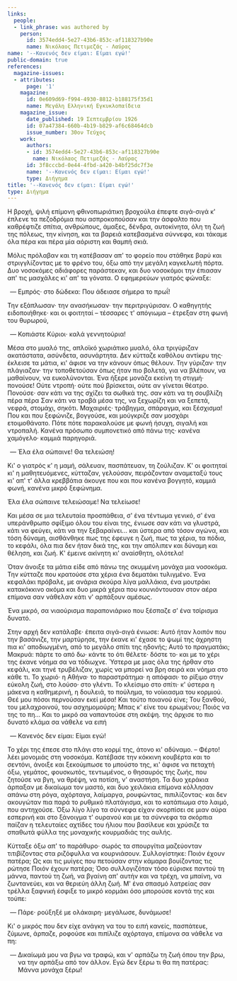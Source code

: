 ```yaml
---
links:
  people:
  - link_phrase: was authored by
    person:
      id: 3574edd4-5e27-43b6-853c-af118327b90e
      name: Νικόλαος Πετιμεζάς - Λαύρας
name: '--Κανενός δεν είμαι: Είμαι εγώ!'
public-domain: true
references:
  magazine-issues:
  - attributes:
      page: '1'
    magazine:
      id: 0e609d69-f994-4930-8812-b188175f35d1
      name: Μεγάλη Ελληνική Εγκυκλοπαίδεια
    magazine_issue:
      date_published: 19 Σεπτεμβρίου 1926
      id: 07a47384-660b-4b19-b829-af6c68464dcb
      issue_number: 30ον Τεύχος
    work:
      authors:
      - id: 3574edd4-5e27-43b6-853c-af118327b90e
        name: Νικόλαος Πετιμεζάς - Λαύρας
      id: 3f8cccbd-0e44-4fbd-a420-b4bf25dc7f3e
      name: '--Κανενός δεν είμαι: Είμαι εγώ!'
      type: Διήγημα
title: '--Κανενός δεν είμαι: Είμαι εγώ!'
type: Διήγημα
---
```


<main class="content" itemprop="text">
<p>Η βροχή, ψιλή επίμονη φθινοπωριάτικη βροχούλα έπεφτε σιγά-σιγά κ' έπλενε τα πεζοδρόμια που ασπροκοπούσαν και την άσφαλτο
που καθρέφτιζε σπίτια, ανθρώπους, άμαξες, δένδρα, αυτοκίνητα, όλη τη ζωή της πόλεως, την κίνηση, και τα βαρειά
κατεβασμένα σύννεφα, και τάκαμε όλα πέρα και πέρα μία αόριστη και θαμπή σκιά.</p>

<p>Μόλις πρόλαβαν και τη κατέβασαν απ' το φορείο που στάθηκε βαρύ και στριγγλίζοντας με το φρένο του, όξω από την μεγάλη
καγκελωτή πόρτα. Δυο νοσοκόμες αδιάφορες παράστεκαν, και δυο νοσοκόμοι την έπιασαν απ' τις μασχάλες κι' απ' τα γόνατα. Ο
εφημερεύων γιατρός φώναξε:</p>

<ol style="list-style-type: '&mdash; '">
  <li>Εμπρός· στο δώδεκα: Που άδειασε σήμερα το πρωΐ!</li>
</ol>

<p>Την εξάπλωσαν· την ανασήκωσαν· την περιτριγύρισαν. Ο καθηγητής ειδοποιήθηκε· και οι φοιτηταί &ndash; τέσσαρες τ'
απόγιωμα &ndash; έτρεξαν στη φωνή του θυρωρού,</p>

<ol style="list-style-type: '&mdash; '">
  <li>Κοπιάστε Κύριοι· καλά γεννητούρια!</li>
</ol>

<p>Μέσα στο μυαλό της, απλοϊκό χωριάτικο μυαλό, όλα τριγύριζαν ακατάστατα, ασύνδετα, ασυνάρτητα. Δεν κύτταζε καθόλου
αντίκρυ της· έκλεισε τα μάτια, κι' άφισε να την κάνουν όπως θέλουν. Την γύριζαν· την πλάγιαζαν· την τοποθετούσαν όπως
ήταν πιο βολετά, για να βλέπουν, να μαθαίνουν, να ευκολύνονται. Ένα ήξερε μονάζα εκείνη τη στιγμή· πονούσε! Ούτε ντροπή·
ούτε πού βρίσκεται, ούτε αν γίνεται θέατρο. Πονούσε· σαν κάτι να της σχίζει τα σωθικά της. σαν κάτι να τη σουβλίζη πέρα
πέρα Σαν κάτι να τραβά μέσα της, να ξεχωρίζη και να ξεπετά, νεφρά, στομάχι, σηκότι. Μαχαιριές· τράβηγμα, σπάραγμα, και
ξέσχισμα! Που και που ξεφώνιζε, βογγούσε, και μούγκριζε σαν μοσχάρι ετοιμοθάνατο. Πότε πότε παρακαλούσε με φωνή ήσυχη,
σιγαλή και ντροπαλή. Κανένα πρόσωπο συμπονετικό από πάνω της· κανένα χαμόγελο· καμμιά παρηγοριά.</p>

<ol style="list-style-type: '&mdash; '">
  <li>Έλα έλα σώπαινε! Θα τελειώση!</li>
</ol>

<p>Κι' ο γιατρός κ' η μαμή, σάλευαν, πασπάτευαν, τη ζούλιζαν. Κ' οι φοιτηταί κι' η μαθητευόμενες, κύτταζαν, γελούσαν,
πειράζονταν αναμεταξύ τους κι' απ' τ' άλλα κρεββάτια άκουγε που και που κανένα βογγητό, καμμιά φωνή, κανένα μικρό
ξεφώνημα.</p>

<p>Έλα έλα σώπαινε τελειώσαμε! Να τελείωσε!</p>

<p>Και μέσα σε μια τελευταία προσπάθεια, σ' ένα τέντωμα γενικό, σ' ένα υπεράνθρωπο σφίξιμο όλου του είναι της, ένιωσε σαν
κάτι να γλυστρά, κάτι να φεύγει, κάτι να την ξεβαραίνει... και ύστερα από τόσον αγώνα, και τόση δύναμη, αισθάνθηκε πως
της έφευγε η ζωή, πως τα χέρια, τα πόδια, το κεφάλι, όλα πια δεν ήταν δικά της, και την απόλιπεν και δύναμη και θέληση,
και ζωή. Κ' έμεινε ακίνητη κι' αναίσθητη, ολότελα!</p>

<p>Όταν άνοιξε τα μάτια είδε από πάνω της σκυμμένη μονάχα μια νοσοκόμα. Την κύτταζε που κρατούσε στα χέρια ένα δεματάκι
τυλιγμένο. Ένα κεφαλάκι πρόβαλε, με ανάρια σκούρα λίγα μαλλάκια, ένα μουτράκι κατακόκκινο ακόμα και δυο μικρά χέρια που
κουνιόντουσαν στον αέρα επίμονα σαν νάθελαν κάτι ν' αρπάξουν αμέσως.</p>

<p>Ένα μικρό, σα νιαούρισμα παραπονιάρικο που ξέσπαζε σ' ένα τσίρισμα δυνατό.</p>

<p>Στην αρχή δεν κατάλαβε· έπειτα σιγά-σιγά ένιωσε: Αυτό ήταν λοιπόν που την βασάνιζε, την μαρτύρησε, την έκανε κι' έχασε
το ψωμί της άχρηστη πια κι' αποδιωγμένη, από το μεγάλο σπίτι της ηδονής; Αυτό το πραγματάκι; Μακρυά: πάρτε το από δω·
κάντε το ότι θέλετε· δόστε το· και με το χέρι της έκανε νόημα σα να τόδιωχνε. Ύστερα με μιας όλα της ήρθαν στο κεφάλι,
και τηνέ τρυβέλιζαν, χωρίς να μπορεί να βρη σειρά και νόημα στο κάθε τι. Το χωριό· η Αθήνα· το παραστράτημα· η απόφασι·
το ρίξιμο στην εύκολη ζωή, στο λούσο· στο γλέντι. Το κλείσιμο στο σπίτι· κ' ύστερα η μάκενα η καθημερινή, η δουλειά, το
πούλημα, το νοίκιασμα του κορμιού. Θεέ μου πόσοι περνούσαν εκεί μέσα! Και τούτο ποιανού είνε; Του ξανθού, του
μελαχροινού, του ασχημομούρη; Μπας κ' είνε του ερωμένου; Ποιός να της το πη... Και το μικρό σα ναπαντούσε στη σκέψη. της
άρχισε το πιο δυνατό κλάμα σα νάθελε να ειπή</p>

<ol style="list-style-type: '&mdash; '">
  <li>Κανενός δεν είμαι: Είμαι εγώ!</li>
</ol>

<p>Το χέρι της έπεσε στο πλάγι στο κορμί της, άτονο κι' αδύναμο. &ndash; Φέρτο! λέει μονομιάς στη νοσοκόμα. Κατέβασε την
κόκκινη κουβέρτα και το σεντόνι, άνοιξε και ξεκούμπωσε το μπούστο της, κι' άφισε να πεταχτή όξω, γεμάτος, φουσκωτός,
τεντωμένος, ο θησαυρός της ζωής, που ζητούσε να βγη, να θρέψη, να ποτίση, ν' αναστήση. Τα δυο χεράκια άρπαξαν με
δικαίωμα τον μαστό, και δυο χειλάκια επίμονα κόλλησαν απάνω στη ρόγα, αχόρταγα, λαίμαργα, ρουφώντας, πιπιλίζοντας· και
δεν ακουγώταν πια παρά το ρυθμικό πλατάγισμα, και το κατάπιωμα στο λαιμό, που αντηχούσε. Όξω λίγο λίγο τα σύννεφα είχαν
σκορπίσει σε μιαν αύρα εσπερινή και στο ξάνοιγμα τ' ουρανού και με τα σύννεφα τα σκόρπια παίζαν η τελευταίες αχτίδες του
ήλιου που βασίλευε και χρύσιζε τα σπαθωτά φύλλα της μοναχικής κουρμαδιάς της αυλής.</p>

<p>Κύτταξε όξω απ' το παράθυρο· σωρός τα σπουργίτια μαζεύονταν τιτιβίζοντας στα ριζόφυλλα να κουρνιάσουν. Συλλογίστηκε:
Ποιόν έχουν πατέρα; Ως και τις μυίγες που πετούσαν στην κάμαρα βουίζοντας τις ρώτησε Ποιόν έχουν πατέρα; Όσο
συλλογιζόταν τόσο εύρισκε παντού τη μάννα, παντού τη ζωή, να βγαίνη απ' αυτήν και να τρέχη, να μπαίνη, να ζωντανεύει,
και να θεριεύη άλλη ζωή. Μ' ένα σπασμό λατρείας σαν τρέλλα ξαφνική έσφιξε το μικρό κορμάκι όσο μπορούσε κοντά της και
τούπε:</p>

<ol style="list-style-type: '&mdash; '">
  <li>Πάρε· ρούξηξέ με ολάκαιρη· μεγάλωσε, δυνάμωσε!</li>
</ol>

<p>Κι' ο μικρός που δεν είχε ανάγκη να του το ειπή κανείς, πασπάτευε, ζύμωνε, άρπαζε, ροφούσε και πιπίλιζε αχόρταγα,
επίμονα σα νάθελε να πη:</p>

<ol style="list-style-type: '&mdash; '">
  <li>
    Δικαίωμά μου να βγω να τραφώ, και ν' αρπάζω τη ζωή όπου την βρω, να την αρπάξω από τον άλλον. Εγώ δεν ξέρω τι θα πη
    πατέρας: Μάννα μονάχα ξέρω!
  </li>
</ol>
</main>
